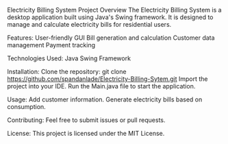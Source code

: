 Electricity Billing System
Project Overview
The Electricity Billing System is a desktop application built using Java's Swing framework. It is designed to manage and calculate electricity bills for residential users.

Features:
User-friendly GUI
Bill generation and calculation
Customer data management
Payment tracking

Technologies Used:
Java
Swing Framework

Installation:
Clone the repository:  git clone https://github.com/spandanlade/Electricity-Billing-Sytem.git
Import the project into your IDE.
Run the Main.java file to start the application.

Usage:
Add customer information.
Generate electricity bills based on consumption.

Contributing:
Feel free to submit issues or pull requests.

License:
This project is licensed under the MIT License.
